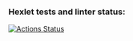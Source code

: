### Hexlet tests and linter status:
[![Actions Status](https://github.com/nickdvdev/frontend-project-lvl3/workflows/hexlet-check/badge.svg)](https://github.com/nickdvdev/frontend-project-lvl3/actions)